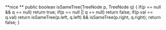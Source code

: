 **nice **
public boolean isSameTree(TreeNode p, TreeNode q) {
if(p == null && q == null) return true;
if(p == null || q == null) return false;
if(p.val == q.val)
return isSameTree(p.left, q.left) && isSameTree(p.right, q.right);
return false;
}